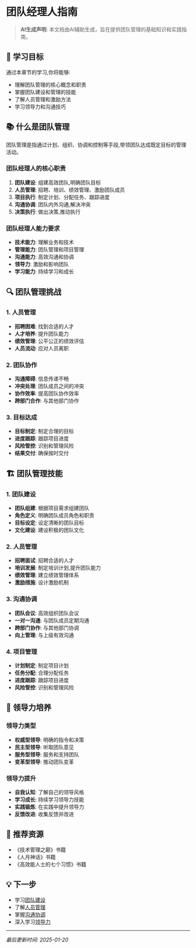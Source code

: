 # 团队经理人指南

> **AI生成声明**: 本文档由AI辅助生成，旨在提供团队管理的基础知识和实践指南。

## 🎯 学习目标

通过本章节的学习,你将能够:

- 理解团队管理的核心概念和职责
- 掌握团队建设和管理的技能
- 了解人员管理和激励方法
- 学习领导力和沟通技巧

## 📚 什么是团队管理

团队管理是指通过计划、组织、协调和控制等手段,带领团队达成既定目标的管理活动。

### 团队经理人的核心职责

1. **团队建设**: 组建高效团队,明确团队目标
2. **人员管理**: 招聘、培训、绩效管理、激励团队成员
3. **项目执行**: 制定计划、分配任务、跟踪进度
4. **沟通协调**: 团队内外沟通,解决冲突
5. **决策执行**: 做出决策,推动执行

### 团队经理人能力要求

- **技术能力**: 理解业务和技术
- **管理能力**: 团队管理和项目管理
- **沟通能力**: 高效沟通和协调
- **领导力**: 激励和影响团队
- **学习能力**: 持续学习和成长

## 🔍 团队管理挑战

### 1. 人员管理

- **招聘困难**: 找到合适的人才
- **人才培养**: 提升团队能力
- **绩效管理**: 公平公正的绩效评估
- **人员流动**: 应对人员离职

### 2. 团队协作

- **沟通障碍**: 信息传递不畅
- **冲突处理**: 团队成员之间的冲突
- **协作效率**: 提高团队协作效率
- **跨部门合作**: 与其他部门协作

### 3. 目标达成

- **目标制定**: 制定合理的目标
- **进度跟踪**: 跟踪项目进度
- **风险管控**: 识别和管理风险
- **结果交付**: 确保按时交付

## 🏗️ 团队管理技能

### 1. 团队建设

- **团队组建**: 根据项目需求组建团队
- **角色定义**: 明确团队成员角色和职责
- **目标设定**: 设定清晰的团队目标
- **文化建设**: 建设积极的团队文化

### 2. 人员管理

- **招聘面试**: 招聘合适的人才
- **培训发展**: 制定培训计划,提升团队能力
- **绩效管理**: 建立绩效管理体系
- **激励措施**: 设计激励机制

### 3. 沟通协调

- **团队会议**: 高效组织团队会议
- **一对一沟通**: 与团队成员定期沟通
- **跨部门协作**: 与其他部门协调
- **向上管理**: 与上级有效沟通

### 4. 项目管理

- **计划制定**: 制定项目计划
- **任务分配**: 合理分配任务
- **进度跟踪**: 跟踪项目进度
- **风险管控**: 识别和管理风险

## 🚀 领导力培养

### 领导力类型

- **权威型领导**: 明确的指令和决策
- **民主型领导**: 听取团队意见
- **服务型领导**: 服务和支持团队
- **变革型领导**: 推动团队变革

### 领导力提升

- **自我认知**: 了解自己的领导风格
- **学习成长**: 持续学习领导力技能
- **实践锻炼**: 在实践中提升领导力
- **反馈改进**: 收集反馈并改进

## 📖 推荐资源

- 《技术管理之巅》书籍
- 《人月神话》书籍
- 《高效能人士的七个习惯》书籍

## 💡 下一步

- 学习[团队建设](./team-building.md)
- 了解[人员管理](./people-management.md)
- 掌握[沟通协调](./communication.md)
- 深入学习[领导力](./leadership.md)

---

*最后更新时间: 2025-01-20*

